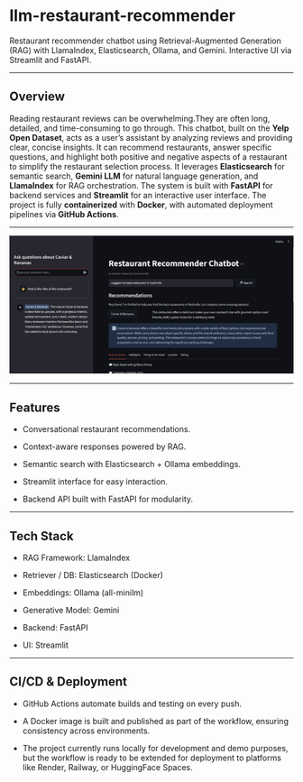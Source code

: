 # llm-restaurant-recommender
Restaurant recommender chatbot using Retrieval-Augmented Generation (RAG) with LlamaIndex, Elasticsearch, Ollama, and Gemini. Interactive UI via Streamlit and FastAPI.

---
## Overview
Reading restaurant reviews can be overwhelming.They are often long, detailed, and time-consuming to go through. This chatbot, built on the **Yelp Open Dataset**, acts as a user’s assistant by analyzing reviews and providing clear, concise insights. It can recommend restaurants, answer specific questions, and highlight both positive and negative aspects of a restaurant to simplify the restaurant selection process.
It leverages **Elasticsearch** for semantic search, **Gemini LLM** for natural language generation, and **LlamaIndex** for RAG orchestration. The system is built with **FastAPI** for backend services and **Streamlit** for an interactive user interface.
The project is fully **containerized** with **Docker**, with automated deployment pipelines via **GitHub Actions**.

---
![image](data/demo/demo.png)

---
##  Features

- Conversational restaurant recommendations.

- Context-aware responses powered by RAG.

- Semantic search with Elasticsearch + Ollama embeddings.

- Streamlit interface for easy interaction.

- Backend API built with FastAPI for modularity.
 
---
## Tech Stack

- RAG Framework: LlamaIndex

- Retriever / DB: Elasticsearch (Docker)

- Embeddings: Ollama (all-minilm)

- Generative Model: Gemini

- Backend: FastAPI

- UI: Streamlit

---
## CI/CD & Deployment

- GitHub Actions automate builds and testing on every push.

- A Docker image is built and published as part of the workflow, ensuring consistency across environments.

- The project currently runs locally for development and demo purposes, but the workflow is ready to be extended for deployment to platforms like Render, Railway, or HuggingFace Spaces.
